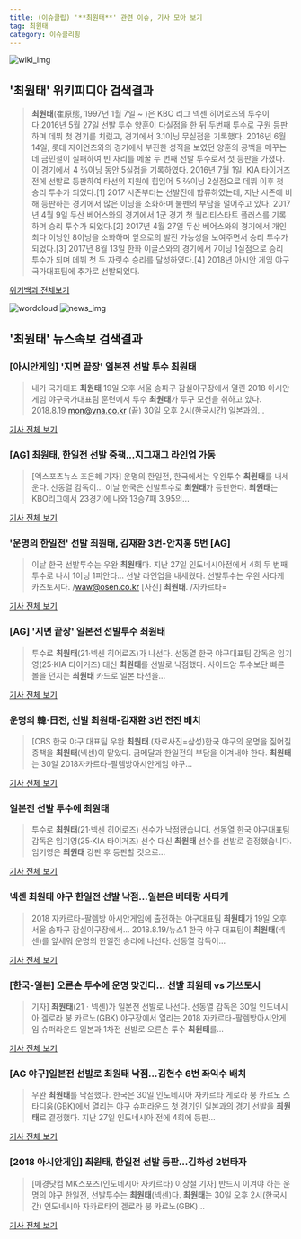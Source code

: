 ```yaml
---
title: (이슈클립) '**최원태**' 관련 이슈, 기사 모아 보기
tag: 최원태
category: 이슈클리핑
---
```

![wiki_img](https://user-images.githubusercontent.com/42597476/44503234-41136a80-a6d0-11e8-9071-6fc6418eafe4.png)
## **'**최원태**'** 위키피디아 검색결과
>**최원태**(崔原態, 1997년 1월 7일 ~ )은 KBO 리그 넥센 히어로즈의 투수이다.2016년 5월 27일 선발 투수 양훈이 다실점을 한 뒤 두번째 투수로 구원 등판하며 데뷔 첫 경기를 치렀고, 경기에서 3.1이닝 무실점을 기록했다. 2016년 6월 14일, 롯데 자이언츠와의 경기에서 부진한 성적을 보였던 양훈의 공백을 메꾸는데 금민철이 실패하여 빈 자리를 메꿀 두 번째 선발 투수로서 첫 등판을 가졌다. 이 경기에서  4 2⁄3이닝 동안 5실점을 기록하였다. 2016년 7월 1일, KIA 타이거즈전에 선발로 등판하여 타선의 지원에 힙입어  5 2⁄3이닝 2실점으로 데뷔 이후 첫 승리 투수가 되었다.[1] 2017 시즌부터는 선발진에 합류하였는데, 지난 시즌에 비해 등판하는 경기에서 많은 이닝을 소화하며 불펜의 부담을 덜어주고 있다. 2017년 4월 9일 두산 베어스와의 경기에서 1군 경기 첫 퀄리티스타트 플러스를 기록하며 승리 투수가 되었다.[2] 2017년 4월 27일 두산 베어스와의 경기에서 개인 최다 이닝인 8이닝을 소화하며 앞으로의 발전 가능성을 보여주면서 승리 투수가 되었다.[3] 2017년 8월 13일 한화 이글스와의 경기에서 7이닝 1실점으로 승리 투수가 되며 데뷔 첫 두 자릿수 승리를 달성하였다.[4] 2018년 아시안 게임 야구 국가대표팀에 추가로 선발되었다.

<a href="https://ko.wikipedia.org/wiki/최원태" target="_blank">위키백과 전체보기</a>

![wordcloud](https://s3.ap-northeast-2.amazonaws.com/lyrics101-wordcloud/2018-08-30-1535606520.png)
![news_img](https://user-images.githubusercontent.com/42597476/44507050-1206f400-a6e4-11e8-8d98-7ffbfebb353f.png)
## **'**최원태**'** 뉴스속보 검색결과
### [아시안게임] '지면 끝장' 일본전 선발 투수 **최원태**

>내가 국가대표 **최원태** 19일 오후 서울 송파구 잠실야구장에서 열린 2018 아시안게임 야구국가대표팀 훈련에서 투수 **최원태**가 투구 모션을 취하고 있다. 2018.8.19 mon@yna.co.kr (끝) 30일 오후 2시(한국시간) 일본과의...

<a href="http://app.yonhapnews.co.kr/YNA/Basic/SNS/r.aspx?c=AKR20180830092900007&did=1195m" target="_blank">기사 전체 보기</a>

### [AG] **최원태**, 한일전 선발 중책…지그재그 라인업 가동

>[엑스포츠뉴스 조은혜 기자]  운명의 한일전, 한국에서는 우완투수 **최원태**를 내세운다. 선동열 감독이... 이날 한국은 선발투수로 **최원태**가 등판한다. **최원태**는 KBO리그에서 23경기에 나와 13승7패 3.95의...

<a href="http://www.xportsnews.com/?ac=article_view&entry_id=1013478" target="_blank">기사 전체 보기</a>

### '운명의 한일전' 선발 **최원태**, 김재환 3번-안치홍 5번 [AG]

>이날 한국 선발투수는 우완 **최원태**다. 지난 27일 인도네시아전에서 4회 두 번째 투수로 나서 1이닝 1피안타... 선발 라인업을 내세웠다. 선발투수는 우완 사타케 카츠토시다.  /waw@osen.co.kr [사진] **최원태**. /자카르타=

<a href="http://www.osen.co.kr/article/G1110978165" target="_blank">기사 전체 보기</a>

### [AG] '지면 끝장' 일본전 선발투수 **최원태**

>투수로 **최원태**(21·넥센 히어로즈)가 나선다. 선동열 한국 야구대표팀 감독은 임기영(25·KIA 타이거즈) 대신 **최원태**를 선발로 낙점했다. 사이드암 투수보단 빠른 볼을 던지는 **최원태** 카드로 일본 타선을...

<a href="http://imnews.imbc.com/news/2018/sports/article/4794532_22674.html" target="_blank">기사 전체 보기</a>

### 운명의 韓·日전, 선발 **최원태**-김재환 3번 전진 배치

>[CBS 한국 야구 대표팀 우완 **최원태**.(자료사진=삼성)한국 야구의 운명을 짊어질 중책을 **최원태**(넥센)이 맡았다. 금메달과 한일전의 부담을 이겨내야 한다. **최원태**는 30일 2018자카르타-팔렘방아시안게임 야구...

<a href="http://www.nocutnews.co.kr/news/5023998" target="_blank">기사 전체 보기</a>

### 일본전 선발 투수에 **최원태**

>투수로 **최원태**(21·넥센 히어로즈) 선수가 낙점됐습니다. 선동열 한국 야구대표팀 감독은 임기영(25·KIA 타이거즈) 선수 대신 **최원태** 선수를 선발로 결정했습니다. 임기영은 **최원태** 강판 후 등판할 것으로...

<a href="http://news.kbs.co.kr/news/view.do?ncd=4031648&ref=A" target="_blank">기사 전체 보기</a>

### 넥센 **최원태** 야구 한일전 선발 낙점...일본은 베테랑 사타케

>2018 자카르타-팔렘방 아시안게임에 출전하는 야구대표팀 **최원태**가 19일 오후 서울 송파구 잠실야구장에서... 2018.8.19/뉴스1 한국 야구 대표팀이 **최원태**(넥센)를 앞세워 운명의 한일전 승리에 나선다. 선동열 감독이...

<a href="http://news.joins.com/article/olink/22519427" target="_blank">기사 전체 보기</a>

### [한국-일본] 오른손 투수에 운명 맞긴다... 선발 **최원태** vs 가쓰토시

>기자] **최원태**(21ㆍ넥센)가 일본전 선발로 나선다. 선동열 감독은 30일 인도네시아 겔로라 붕 카르노(GBK) 야구장에서 열리는 2018 자카르타-팔렘방아시안게임 슈퍼라운드 일본과 1차전 선발로 오른손 투수 **최원태**를...

<a href="http://www.sporbiz.co.kr/news/articleView.html?idxno=267631" target="_blank">기사 전체 보기</a>

### [AG 야구]일본전 선발로 **최원태** 낙점…김현수 6번 좌익수 배치

>우완 **최원태**를 낙점했다. 한국은 30일 인도네시아 자카르타 게로라 붕 카르노 스타디움(GBK)에서 열리는 야구 슈퍼라운드 첫 경기인 일본과의 경기 선발을 **최원태**로 결정했다. 지난 27일 인도네시아 전에 4회에 등판...

<a href="http://sports.hankooki.com/lpage/baseball/201808/sp2018083013115857360.htm" target="_blank">기사 전체 보기</a>

### [2018 아시안게임] **최원태**, 한일전 선발 등판…김하성 2번타자

>[매경닷컴 MK스포츠(인도네시아 자카르타) 이상철 기자] 반드시 이겨야 하는 운명의 야구 한일전, 선발투수는 **최원태**(넥센)다. **최원태**는 30일 오후 2시(한국시간) 인도네시아 자카르타의 겔로라 붕 카르노(GBK)...

<a href="http://sports.mk.co.kr/view.php?year=2018&no=546177" target="_blank">기사 전체 보기</a>


